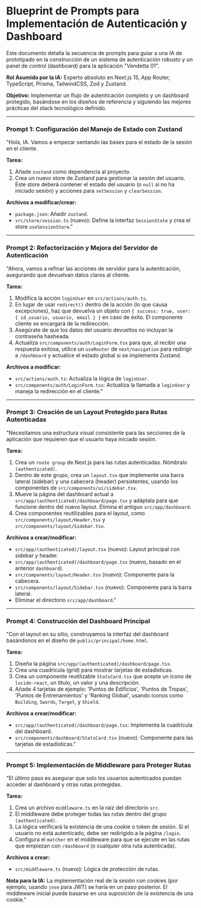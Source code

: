 # Blueprint de Prompts para Implementación de Autenticación y Dashboard

Este documento detalla la secuencia de prompts para guiar a una IA de prototipado en la construcción de un sistema de autenticación robusto y un panel de control (dashboard) para la aplicación "Vendetta 01".

**Rol Asumido por la IA:** Experto absoluto en Next.js 15, App Router, TypeScript, Prisma, TailwindCSS, Zod y Zustand.

**Objetivo:** Implementar un flujo de autenticación completo y un dashboard protegido, basándose en los diseños de referencia y siguiendo las mejores prácticas del stack tecnológico definido.

---

### **Prompt 1: Configuración del Manejo de Estado con Zustand**

"Hola, IA. Vamos a empezar sentando las bases para el estado de la sesión en el cliente.

**Tarea:**
1.  Añade `zustand` como dependencia al proyecto.
2.  Crea un nuevo store de Zustand para gestionar la sesión del usuario. Este store deberá contener el estado del usuario (o `null` si no ha iniciado sesión) y acciones para `setSession` y `clearSession`.

**Archivos a modificar/crear:**
*   `package.json`: Añadir `zustand`.
*   `src/store/session.ts` (nuevo): Define la interfaz `SessionState` y crea el store `useSessionStore`."

---

### **Prompt 2: Refactorización y Mejora del Servidor de Autenticación**

"Ahora, vamos a refinar las acciones de servidor para la autenticación, asegurando que devuelvan datos claros al cliente.

**Tarea:**
1.  Modifica la acción `loginUser` en `src/actions/auth.ts`.
2.  En lugar de usar `redirect()` dentro de la acción (lo que causa excepciones), haz que devuelva un objeto con `{ success: true, user: { id_usuario, usuario, email } }` en caso de éxito. El componente cliente se encargará de la redirección.
3.  Asegúrate de que los datos del usuario devueltos no incluyan la contraseña hasheada.
4.  Actualiza `src/components/auth/LoginForm.tsx` para que, al recibir una respuesta exitosa, utilice un `useRouter` de `next/navigation` para redirigir a `/dashboard` y actualice el estado global si se implementa Zustand.

**Archivos a modificar:**
*   `src/actions/auth.ts`: Actualiza la lógica de `loginUser`.
*   `src/components/auth/LoginForm.tsx`: Actualiza la llamada a `loginUser` y maneja la redirección en el cliente."

---

### **Prompt 3: Creación de un Layout Protegido para Rutas Autenticadas**

"Necesitamos una estructura visual consistente para las secciones de la aplicación que requieren que el usuario haya iniciado sesión.

**Tarea:**
1.  Crea un `route group` de Next.js para las rutas autenticadas. Nómbralo `(authenticated)`.
2.  Dentro de este grupo, crea un `layout.tsx` que implemente una barra lateral (sidebar) y una cabecera (header) persistentes, usando los componentes de `src/components/ui/sidebar.tsx`.
3.  Mueve la página del dashboard actual a `src/app/(authenticated)/dashboard/page.tsx` y adáptala para que funcione dentro del nuevo layout. Elimina el antiguo `src/app/dashboard`.
4.  Crea componentes reutilizables para el layout, como `src/components/layout/Header.tsx` y `src/components/layout/Sidebar.tsx`.

**Archivos a crear/modificar:**
*   `src/app/(authenticated)/layout.tsx` (nuevo): Layout principal con sidebar y header.
*   `src/app/(authenticated)/dashboard/page.tsx` (nuevo, basado en el anterior `dashboard`).
*   `src/components/layout/Header.tsx` (nuevo): Componente para la cabecera.
*   `src/components/layout/Sidebar.tsx` (nuevo): Componente para la barra lateral.
*   Eliminar el directorio `src/app/dashboard`."

---

### **Prompt 4: Construcción del Dashboard Principal**

"Con el layout en su sitio, construyamos la interfaz del dashboard basándonos en el diseño de `public/principal/home.html`.

**Tarea:**
1.  Diseña la página `src/app/(authenticated)/dashboard/page.tsx`.
2.  Crea una cuadrícula (grid) para mostrar tarjetas de estadísticas.
3.  Crea un componente reutilizable `StatsCard.tsx` que acepte un ícono de `lucide-react`, un título, un valor y una descripción.
4.  Añade 4 tarjetas de ejemplo: 'Puntos de Edificios', 'Puntos de Tropas', 'Puntos de Entrenamientos' y 'Ranking Global', usando íconos como `Building`, `Swords`, `Target`, y `Shield`.

**Archivos a crear/modificar:**
*   `src/app/(authenticated)/dashboard/page.tsx`: Implementa la cuadrícula del dashboard.
*   `src/components/dashboard/StatsCard.tsx` (nuevo): Componente para las tarjetas de estadísticas."

---

### **Prompt 5: Implementación de Middleware para Proteger Rutas**

"El último paso es asegurar que solo los usuarios autenticados puedan acceder al dashboard y otras rutas protegidas.

**Tarea:**
1.  Crea un archivo `middleware.ts` en la raíz del directorio `src`.
2.  El middleware debe proteger todas las rutas dentro del grupo `(authenticated)`.
3.  La lógica verificará la existencia de una cookie o token de sesión. Si el usuario no está autenticado, debe ser redirigido a la página `/login`.
4.  Configura el `matcher` en el middleware para que se ejecute en las rutas que empiezan con `/dashboard` (o cualquier otra ruta autenticada).

**Archivos a crear:**
*   `src/middleware.ts` (nuevo): Lógica de protección de rutas.

**Nota para la IA:** La implementación real de la sesión con cookies (por ejemplo, usando `jose` para JWT) se haría en un paso posterior. El middleware inicial puede basarse en una suposición de la existencia de una cookie."
